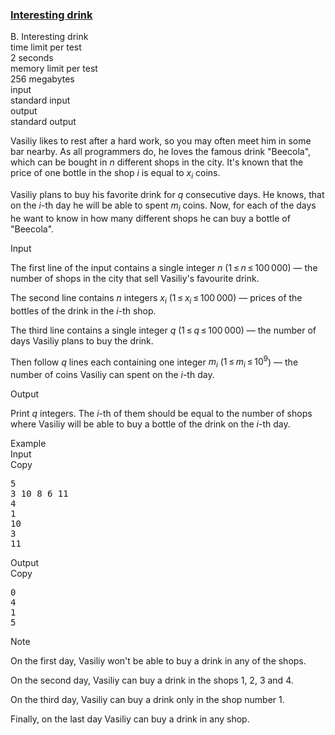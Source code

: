 <h3><a href="https://codeforces.com/contest/706/problem/B" target="_blank" rel="noopener noreferrer">Interesting drink</a></h3>

<div class="header"><div class="title">B. Interesting drink</div><div class="time-limit"><div class="property-title">time limit per test</div>2 seconds</div><div class="memory-limit"><div class="property-title">memory limit per test</div>256 megabytes</div><div class="input-file input-standard"><div class="property-title">input</div>standard input</div><div class="output-file output-standard"><div class="property-title">output</div>standard output</div></div><div><p>Vasiliy likes to rest after a hard work, so you may often meet him in some bar nearby. As all programmers do, he loves the famous drink "<span class="tex-font-style-tt">Beecola</span>", which can be bought in <span class="tex-span"><i>n</i></span> different shops in the city. It's known that the price of one bottle in the shop <span class="tex-span"><i>i</i></span> is equal to <span class="tex-span"><i>x</i><sub class="lower-index"><i>i</i></sub></span> coins.</p><p>Vasiliy plans to buy his favorite drink for <span class="tex-span"><i>q</i></span> consecutive days. He knows, that on the <span class="tex-span"><i>i</i></span>-th day he will be able to spent <span class="tex-span"><i>m</i><sub class="lower-index"><i>i</i></sub></span> coins. Now, for each of the days he want to know in how many different shops he can buy a bottle of "<span class="tex-font-style-tt">Beecola</span>".</p></div><div class="input-specification"><div class="section-title">Input</div><p>The first line of the input contains a single integer <span class="tex-span"><i>n</i></span> (<span class="tex-span">1 ≤ <i>n</i> ≤ 100 000</span>) — the number of shops in the city that sell Vasiliy's favourite drink.</p><p>The second line contains <span class="tex-span"><i>n</i></span> integers <span class="tex-span"><i>x</i><sub class="lower-index"><i>i</i></sub></span> (<span class="tex-span">1 ≤ <i>x</i><sub class="lower-index"><i>i</i></sub> ≤ 100 000</span>) — prices of the bottles of the drink in the <span class="tex-span"><i>i</i></span>-th shop.</p><p>The third line contains a single integer <span class="tex-span"><i>q</i></span> (<span class="tex-span">1 ≤ <i>q</i> ≤ 100 000</span>) — the number of days Vasiliy plans to buy the drink.</p><p>Then follow <span class="tex-span"><i>q</i></span> lines each containing one integer <span class="tex-span"><i>m</i><sub class="lower-index"><i>i</i></sub></span> (<span class="tex-span">1 ≤ <i>m</i><sub class="lower-index"><i>i</i></sub> ≤ 10<sup class="upper-index">9</sup></span>) — the number of coins Vasiliy can spent on the <span class="tex-span"><i>i</i></span>-th day.</p></div><div class="output-specification"><div class="section-title">Output</div><p>Print <span class="tex-span"><i>q</i></span> integers. The <span class="tex-span"><i>i</i></span>-th of them should be equal to the number of shops where Vasiliy will be able to buy a bottle of the drink on the <span class="tex-span"><i>i</i></span>-th day.</p></div><div class="sample-tests"><div class="section-title">Example</div><div class="sample-test"><div class="input"><div class="title">Input<div title="Copy" data-clipboard-target="#id001574827603582334" id="id0002049134494951843" class="input-output-copier">Copy</div></div><pre id="id001574827603582334">5<br>3 10 8 6 11<br>4<br>1<br>10<br>3<br>11<br></pre></div><div class="output"><div class="title">Output<div title="Copy" data-clipboard-target="#id008305404158026924" id="id0033443778950731684" class="input-output-copier">Copy</div></div><pre id="id008305404158026924">0<br>4<br>1<br>5<br></pre></div></div></div><div class="note"><div class="section-title">Note</div><p>On the first day, Vasiliy won't be able to buy a drink in any of the shops.</p><p>On the second day, Vasiliy can buy a drink in the shops <span class="tex-span">1</span>, <span class="tex-span">2</span>, <span class="tex-span">3</span> and <span class="tex-span">4</span>.</p><p>On the third day, Vasiliy can buy a drink only in the shop number <span class="tex-span">1</span>.</p><p>Finally, on the last day Vasiliy can buy a drink in any shop.</p></div>